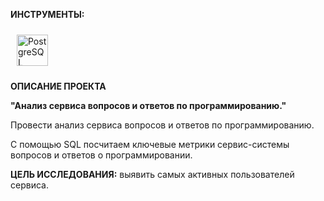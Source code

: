 **ИНСТРУМЕНТЫ:**  
   
<div align="left">  
<a href="https://www.postgresql.org/" target="_blank"><img style="margin: 10px" src="https://profilinator.rishav.dev/skills-assets/postgresql-original-wordmark.svg" alt="PostgreSQL" height="50" /></a>   

**ОПИСАНИЕ ПРОЕКТА**

**"Анализ сервиса вопросов и ответов по программированию."**

Провести анализ сервиса вопросов и ответов по программированию.

С помощью SQL посчитаем ключевые метрики сервис-системы вопросов и ответов о программировании.

**ЦЕЛЬ ИССЛЕДОВАНИЯ:**  выявить самых активных пользователей сервиса.
